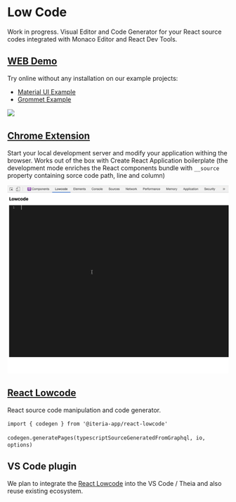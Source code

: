 # Low Code

Work in progress. Visual Editor and Code Generator for your React source codes
integrated with Monaco Editor and React Dev Tools.

## [WEB Demo](https://demo.iteria.app/?repo=github.com/iteria-app/example-material-ui)
Try online without any installation on our example projects:
* [Material UI Example](https://demo.iteria.app/?repo=github.com/iteria-app/example-material-ui)
* [Grommet Example](https://demo.iteria.app/?repo=github.com/iteria-app/grommet)

![](https://iteria.app/web-demo.png)

## [Chrome Extension](/packages/browser-extension)
Start your local development server and modify your application withing the browser.
Works out of the box with Create React Application boilerplate (the development mode enriches the React components bundle with `__source` property containing sorce code path, line and column)

![](/packages/browser-extension/.media/.github/Extension.gif)

## [React Lowcode](/packages/react-lowcode)

React source code manipulation and code generator.

```
import { codegen } from '@iteria-app/react-lowcode'

codegen.generatePages(typescriptSourceGeneratedFromGraphql, io, options)
```

## VS Code plugin
We plan to integrate the [React Lowcode](/packages/react-lowcode) into the VS Code / Theia and also reuse existing ecosystem.
